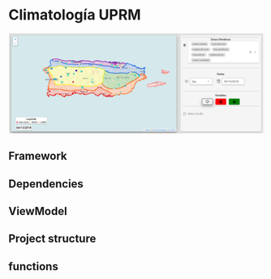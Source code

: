 # Climatología UPRM

<img src="github_page_assets\frontend_map_v1.PNG" alt="hi" class="inline"/>

## Framework

## Dependencies

## ViewModel

## Project structure

## functions
